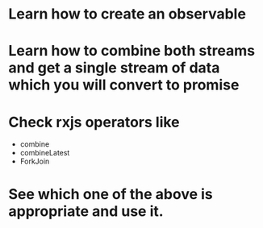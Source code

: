 # Learn how to create an observable
# Learn how to combine both streams and get a single stream of data which you will convert to promise
# Check rxjs operators like
- combine
- combineLatest
- ForkJoin

# See which one of the above is appropriate and use it.